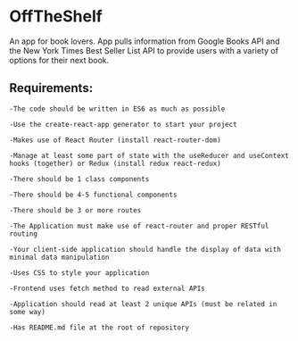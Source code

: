 # OffTheShelf
An app for book lovers. App pulls information from Google Books API and the New York Times Best Seller List API to provide users with a variety of options for their next book.

## Requirements:

    -The code should be written in ES6 as much as possible

    -Use the create-react-app generator to start your project 

    -Makes use of React Router (install react-router-dom)

    -Manage at least some part of state with the useReducer and useContext hooks (together) or Redux (install redux react-redux) 

    -There should be 1 class components 

    -There should be 4-5 functional components

    -There should be 3 or more routes

    -The Application must make use of react-router and proper RESTful routing 

    -Your client-side application should handle the display of data with minimal data manipulation

    -Uses CSS to style your application

    -Frontend uses fetch method to read external APIs

    -Application should read at least 2 unique APIs (must be related in some way)

    -Has README.md file at the root of repository
